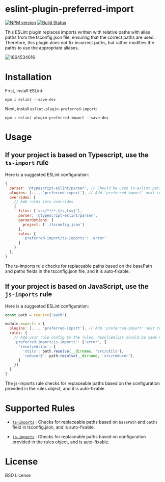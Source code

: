 # eslint-plugin-preferred-import
[![NPM version][npm-image]][npm-url] [![Build Status][build-image]][build-url]

This ESLint plugin replaces imports written with relative paths with alias paths from the tsconfig.json file, ensuring that the correct paths are used. Therefore, this plugin does not fix incorrect paths, but rather modifies the paths to use the appropriate aliases.

![1664534016](https://user-images.githubusercontent.com/47266692/193251941-8a881625-971e-4abe-ae52-6f92d6a0ef94.gif)

# Installation
First, install ESLint:
```
npm i eslint --save-dev
```

Next, install `eslint-plugin-preferred-import`:
```
npm i eslint-plugin-preferred-import --save-dev
```


# Usage
## If your project is based on **Typescript**, use the `ts-import` rule
Here is a suggested ESLint configuration:
```javascript
{
  parser: '@typescript-eslint/parser', // Should be used ts-eslint parser
  plugins: [..., 'preferred-import'], // Add 'preferred-import' next to old plugins
  overrides: [
    // Add rules into overrides
    {
      files: ['src/**/*.{ts,tsx}'],
      parser: '@typescript-eslint/parser',
      parserOptions: {
        project: ['./tsconfig.json']
      },
      rules: {
        'preferred-import/ts-imports': 'error'
      }
    }
  ],
}
```
The ts-imports rule checks for replaceable paths based on the basePath and paths fields in the tsconfig.json file, and it is auto-fixable.

## If your project is based on JavaScript, use the `js-imports` rule
Here is a suggested ESLint configuration:
```js
const path = require('path')

module.exports = {
  plugins: [..., 'preferred-import'], // Add 'preferred-import' next to old plugins
  rules: {
    // Add your rule config to the rules, resolveAlias should be same value with webpack alias
    'preferred-import/js-imports': ['error', {
      'resolveAlias': {
        'utils': path.resolve(__dirname, 'src/utils'),
        'reducer$': path.resolve(__dirname, 'src/reducer'),
      }
    }]
  }
}
```

The js-imports rule checks for replaceable paths based on the configuration provided in the rules object, and it is auto-fixable.

# Supported Rules
* [`ts-imports`](https://github.com/ronparkdev/eslint-plugin-preferred-import/blob/master/documents/ts-imports.md) : Checks for replaceable paths based on `basePath` and `paths` field in tsconfig.json, and is auto-fixable.

* [`js-imports`](https://github.com/ronparkdev/eslint-plugin-preferred-import/blob/master/documents/js-imports.md) : Checks for replaceable paths based on configuration provided in the rules object, and is auto-fixable.

# License
BSD License

[npm-image]: http://img.shields.io/npm/v/eslint-plugin-preferred-import.svg
[npm-url]: https://npmjs.org/package/eslint-plugin-preferred-import

[build-image]: http://img.shields.io/github/workflow/status/ronpark-dev/eslint-plugin-preferred-import/Build%20and%20unit%20test.svg
[build-url]: https://github.com/ronpark-dev/eslint-plugin-preferred-import/actions/workflows/ci.yml
